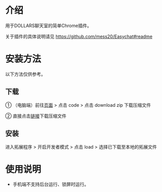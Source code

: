 # 介绍
用于DOLLARS聊天室的简单Chrome插件。

关于插件的具体说明请见 https://github.com/mess20/Easychat#readme

# 安装方法

以下方法仅供参考。

## 下载

① （电脑端）前往[页面](https://github.com/mess20/DOLLARS-Extension) > 点击 code > 点击 download zip 下载压缩文件

② 直接点击[链接](https://codeload.github.com/mess20/DOLLARS-Extension/zip/refs/heads/main)下载压缩文件

## 安装

进入拓展程序 > 开启开发者模式 > 点击 load > 选择已下载至本地的拓展文件

# 使用说明

- 手机端不支持后台运行、锁屏时运行。




















